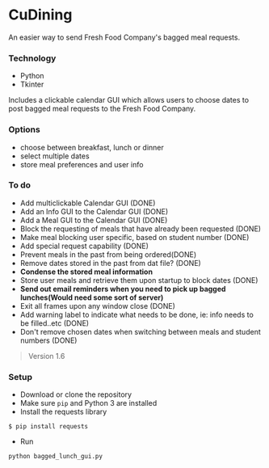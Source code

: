 # CuDining

An easier way to send Fresh Food Company's bagged meal requests.

### Technology
- Python
- Tkinter

Includes a clickable calendar GUI which allows users to choose dates to post bagged meal requests to the Fresh Food Company. 

### Options
- choose between breakfast, lunch or dinner 
- select multiple dates
- store meal preferences and user info

### To do
* Add multiclickable Calendar GUI (DONE)
* Add an Info GUI to the Calendar GUI (DONE)
* Add a Meal  GUI to the Calendar GUI (DONE)
* Block the requesting of meals that have already been requested (DONE)
* Make meal blocking user specific, based on student number (DONE)
* Add special request capability (DONE)
* Prevent meals in the past from being ordered(DONE)
* Remove dates stored in the past from dat file? (DONE)
* **Condense the stored meal information**
* Store user meals and retrieve them upon startup to block dates (DONE)
* **Send out email reminders when you need to pick up bagged lunches(Would need some sort of server)**
* Exit all frames upon any window close (DONE)
* Add warning label to indicate what needs to be done, ie: info needs to be filled..etc (DONE)
* Don't remove chosen dates when switching between meals and student numbers (DONE)
>Version 1.6

### Setup
- Download or clone the repository
- Make sure `pip` and Python 3 are installed
- Install the requests library
```
$ pip install requests
```
- Run
```
python bagged_lunch_gui.py
```
